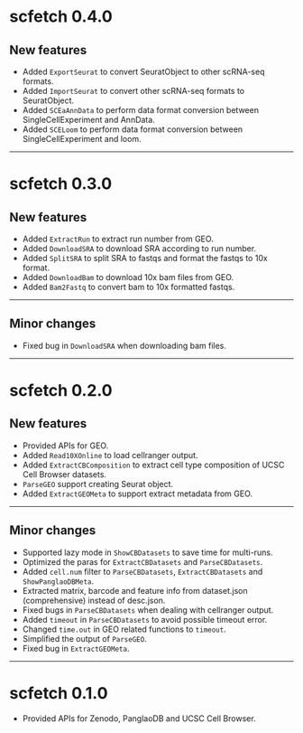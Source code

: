 # scfetch 0.4.0

## New features
* Added `ExportSeurat` to convert SeuratObject to other scRNA-seq formats.
* Added `ImportSeurat` to convert other scRNA-seq formats to SeuratObject.
* Added `SCEaAnnData` to perform data format conversion between SingleCellExperiment and AnnData.
* Added `SCELoom` to perform data format conversion between SingleCellExperiment and loom.

-------------------

# scfetch 0.3.0

## New features
* Added `ExtractRun` to extract run number from GEO.
* Added `DownloadSRA` to download SRA according to run number.
* Added `SplitSRA` to split SRA to fastqs and format the fastqs to 10x format.
* Added `DownloadBam` to download 10x bam files from GEO.
* Added `Bam2Fastq` to convert bam to 10x formatted fastqs.

-------------------

## Minor changes
* Fixed bug in `DownloadSRA` when downloading bam files.

-------------------

# scfetch 0.2.0

## New features
* Provided APIs for GEO.
* Added `Read10XOnline` to load cellranger output.
* Added `ExtractCBComposition` to extract cell type composition of UCSC Cell Browser datasets.
* `ParseGEO` support creating Seurat object.
* Added `ExtractGEOMeta` to support extract metadata from GEO.

-------------------

## Minor changes
* Supported lazy mode in `ShowCBDatasets` to save time for multi-runs.
* Optimized the paras for `ExtractCBDatasets` and `ParseCBDatasets`.
* Added `cell.num` filter to `ParseCBDatasets`, `ExtractCBDatasets` and `ShowPanglaoDBMeta`.
* Extracted matrix, barcode and feature info from dataset.json (comprehensive) instead of desc.json.
* Fixed bugs in `ParseCBDatasets` when dealing with cellranger output.
* Added `timeout` in `ParseCBDatasets` to avoid possible timeout error.
* Changed `time.out` in GEO related functions to `timeout`.
* Simplified the output of `ParseGEO`. 
* Fixed bug in `ExtractGEOMeta`.

-------------------

# scfetch 0.1.0

* Provided APIs for Zenodo, PanglaoDB and UCSC Cell Browser.
